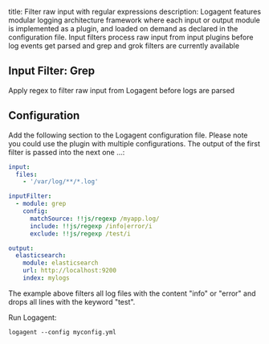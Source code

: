 title: Filter raw input with regular expressions
description: Logagent features modular logging architecture framework where each input or output module is implemented as a plugin, and loaded on demand as declared in the configuration file. Input filters process raw input from input plugins before log events get parsed and grep and grok filters are currently available

## Input Filter: Grep 

Apply regex to filter raw input from Logagent before logs are parsed

## Configuration 

Add the following section to the Logagent configuration file. Please note you could use the plugin with multiple configurations. The output of the first filter is passed into the next one ...: 

```yaml
input: 
  files:
    - '/var/log/**/*.log'

inputFilter:
  - module: grep
    config:
      matchSource: !!js/regexp /myapp.log/
      include: !!js/regexp /info|error/i
      exclude: !!js/regexp /test/i

output:
  elasticsearch:
    module: elasticsearch
    url: http://localhost:9200
    index: mylogs

```

The example above filters all log files with the content "info" or "error" and drops all lines with the keyword "test". 

Run Logagent: 
```
logagent --config myconfig.yml 
```
